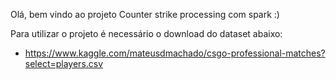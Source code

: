 Olá, bem vindo ao projeto Counter strike processing com spark :)


Para utilizar o projeto é necessário o download do dataset abaixo:

 - https://www.kaggle.com/mateusdmachado/csgo-professional-matches?select=players.csv